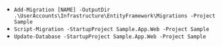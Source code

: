 ﻿- `Add-Migration [NAME] -OutputDir .\UserAccounts\Infrastructure\EntityFramework\Migrations -Project Sample`
- `Script-Migration -StartupProject Sample.App.Web -Project Sample`
- `Update-Database -StartupProject Sample.App.Web -Project Sample`